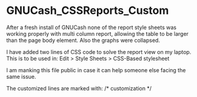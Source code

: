 # GNUCash_CSSReports_Custom

After a fresh install of GNUCash none of the report style sheets was working properly with multi column report, allowing the table to be larger than the page body element.
Also the graphs were collapsed.

I have added two lines of CSS code to solve the report view on my laptop.
This is to be used in: Edit > Style Sheets > CSS-Based stylesheet

I am manking this file public in case it can help someone else facing the same issue.

The customized lines are marked with: /* customization */
